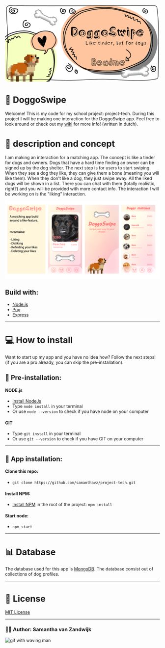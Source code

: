 ![DoggoSwipe banner](./files/Banner-01.png)
# 🐶 DoggoSwipe

Welcome! This is my code for my school project: project-tech. During this project I will be making one interaction for the DoggoSwipe app. Feel free to look around or check out my [wiki](https://github.com/samanthavz/project-tech/wiki) for more info! (written in dutch).

# 📃 description and concept

 I am making an interaction for a matching app. The concept is like a tinder for dogs and owners. Dogs that have a hard time finding an owner can be signed up by the dog shelter. The next step is for users to start swiping. When they see a dog they like, they can give them a bone (meaning you will like them). When they don't like a dog, they just swipe away. All the liked dogs will be shown in a list. There you can chat with them (totally realistic, right?) and you will be provided with more contact info. The interaction I will be working on is the "liking" interaction.

![DoggoSwipe banner](./files/concept-01.png)


 ## Build with:
 * [Node.js](https://nodejs.org/en/)
 * [Pug](https://pugjs.org/api/getting-started.html)
 * [Express](https://www.npmjs.com/package/express)

 ---

# 💻 How to install

Want to start up my app and you have no idea how? Follow the next steps! (if you are a pro already, you can skip the pre-installation).
## 🔨 Pre-installation:
#### NODE.js
* [Install NodeJs](https://nodejs.org/en/download/)
* Type ```node install``` in your terminal
* Or use ```node --version``` to check if you have node on your computer

#### GIT
* Type ```git install``` in your terminal
* Or use ```git --version``` to check if you have GIT on your computer

---
## 🔨 App installation:
#### Clone this repo:
* ```git clone https://github.com/samanthavz/project-tech.git```

#### Install NPM:
* [Install NPM](https://www.npmjs.com/get-npm) in the root of the project:
``` npm install ```

#### Start node:
* ```npm start```

---
# 📊 Database

The database used for this app is [MongoDB](https://www.mongodb.com/). The database consist out of collections of dog profiles.

<!-- TODO: data structure diagram -->

---
# 🎫 License

[MIT License](https://github.com/samanthavz/project-tech/blob/master/LICENSE)

---

### 🙋‍♀️ Author: Samantha van Zandwijk

![gif with waving man](./files/hello.gif)
